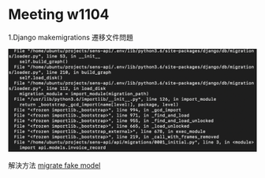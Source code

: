 # Meeting w1104

1.Django makemigrations 遷移文件問題

![](../.gitbook/assets/jie-tu-20201119-xia-wu-3.27.05.png)

解決方法 [migrate fake model](../django/django-zi-liao-ku-shan-chu-migrations-bao-cun-zhi-qian-zi-liao.md)

